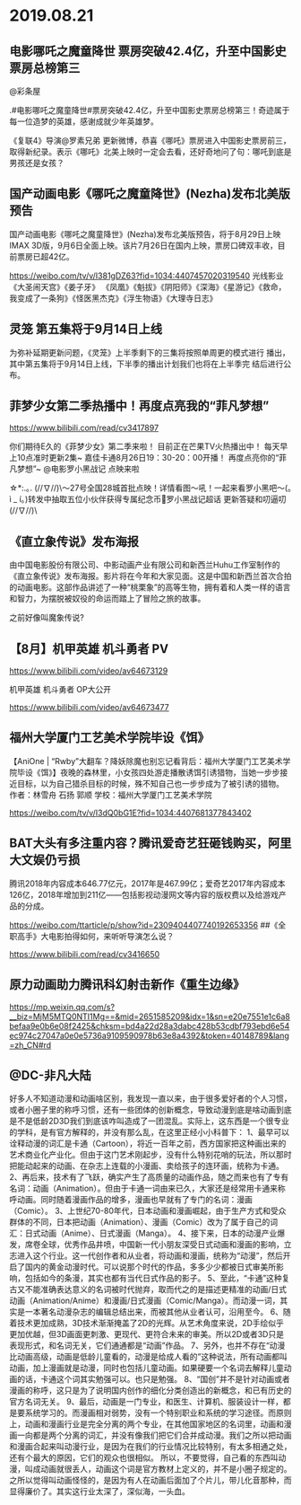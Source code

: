 # 2019.08.21

## 电影哪吒之魔童降世 票房突破42.4亿，升至中国影史票房总榜第三

@彩条屋                            

.#电影哪吒之魔童降世#票房突破42.4亿，升至中国影史票房总榜第三！奇迹属于每一位造梦的英雄，感谢成就少年英雄梦。

《复联4》导演@罗素兄弟 更新微博，恭喜《哪吒》票房进入中国影史票房前三，取得新纪录。表示《哪吒》北美上映时一定会去看，还好奇地问了句：哪吒到底是男孩还是女孩？


## 国产动画电影《哪吒之魔童降世》(Nezha)发布北美版预告

国产动画电影《哪吒之魔童降世》(Nezha)发布北美版预告，将于8月29日上映IMAX 3D版，9月6日全面上映。该片7月26日在国内上映，票房口碑双丰收，目前票房已超42亿。

https://weibo.com/tv/v/I381gDZ63?fid=1034:4407457020319540
光线影业 《大圣闹天宫》《姜子牙》 《凤凰》《魁拔》《阴阳师》《深海》《星游记》《救命，我变成了一条狗》《怪医黑杰克》《浮生物语》《大理寺日志》
## 灵笼 第五集将于9月14日上线

为弥补延期更新问题，《灵笼》上半季剩下的三集将按照单周更的模式进行 播出，其中第五集将于9月14日上线，下半季的播出计划我们也将在上半季完 结后进行公布。
## 菲梦少女第二季热播中！再度点亮我的“菲凡梦想”

https://www.bilibili.com/read/cv3417897

你们期待E久的《菲梦少女》第二季来啦！
目前正在芒果TV火热播出中！
每天早上10点准时更新2集~
嘉佳卡通8月26日19：30-20：00开播！
再度点亮你的“菲凡梦想”~
@电影罗小黑战记 点映来啦

☆*:.｡. \(//∇//)\～27号全国28城首批点映！详情看图～吼！一起来看罗小黑吧～(｡ì _ í｡)转发中抽取五位小伙伴获得专属纪念币罗小黑战记超话 更新答疑和叨逼叨\(//∇//)\                            
## 《直立象传说》发布海报

由中国电影股份有限公司、中影动画产业有限公司和新西兰Huhu工作室制作的《直立象传说》发布海报。影片将在今年和大家见面。这是中国和新西兰首次合拍的动画电影。这部作品讲述了一种“桃栗象”的高等生物，拥有着和人类一样的语言和智力，为摆脱被奴役的命运而踏上了冒险之旅的故事。

之前好像叫魔象传说?
## 【8月】机甲英雄 机斗勇者 PV 

https://www.bilibili.com/video/av64673129
 
 
机甲英雄 机斗勇者 OP大公开

https://www.bilibili.com/video/av64673477
 
 
## 福州大学厦门工艺美术学院毕设《饵》

【AniOne | “Rwby”大翻车？降妖除魔也别忘记看背后：福州大学厦门工艺美术学院毕设《饵》】夜晚的森林里，小女孩四处游走播散诱饵引诱猎物，当她一步步接近目标，以为自己猎杀目标的时候，殊不知自己也一步步成为了被引诱的猎物。
作者：林雪舟 石扬 郭顺
学校：福州大学厦门工艺美术学院

https://weibo.com/tv/v/I3dQ0bG1E?fid=1034:4407681377843402
## BAT大头有多注重内容？腾讯爱奇艺狂砸钱购买，阿里大文娱仍亏损

腾讯2018年内容成本646.77亿元，2017年是467.99亿；爱奇艺2017年内容成本126亿，2018年增加到211亿——包括影视动漫网文等内容的版权费以及给游戏产品的分成。

https://weibo.com/ttarticle/p/show?id=2309404407740192653356
##《全职高手》大电影拍得如何，来听听导演怎么说？ 

https://www.bilibili.com/read/cv3416650
## 原力动画助力腾讯科幻射击新作《重生边缘》

https://mp.weixin.qq.com/s?__biz=MjM5MTQ0NTI1Mg==&mid=2651585209&idx=1&sn=e20e7551e1c6a8befaa9e0b6e08f2425&chksm=bd4a22d28a3dabc428b53cdbf793ebd6e54ec974c27047a0e0e5736a9109590978b63e8a4392&token=40148789&lang=zh_CN#rd

## @DC-非凡大陆                            

好多人不知道动漫和动画啥区别，我发现一直以来，由于很多爱好者的个人习惯，或者小圈子里的称呼习惯，还有一些团体的创新概念，导致动漫到底是啥动画到底是不是低龄2D3D我们到底该咋叫造成了一团混乱。实际上，这东西是一个很专业的学科，是有官方解释的，并没有那么乱，在这里正经小小科普下：
1、最早可以诠释动漫的词汇是卡通（Cartoon），将近一百年之前，西方国家把这种画出来的艺术商业化产业化。但由于这门艺术刚起步，没有什么特别花哨的玩法，所以那时把能动起来的动画、在杂志上连载的小漫画、卖给孩子的连环画，统称为卡通。
2、再后来，技术有了飞跃，确实产生了高质量的动画作品，随之而来也有了专有名词：动画（Animation）。但由于卡通一词由来已久，大家还是经常用卡通来称呼动画。同时随着漫画作品的增多，漫画也早就有了专门的名词：漫画（Comic）。
3、上世纪70-80年代，日本动画和漫画崛起，由于生产方式和受众群体的不同，日本把动画（Animation）、漫画（Comic）改为了属于自己的词汇：日式动画（Anime）、日式漫画（Manga）。
4、接下来，日本的动漫产业爆发，席卷全球，优秀作品井喷，中国新一代小朋友深受日式动画和漫画的影响，立志进入这个行业。这一代创作者和从业者，将动画和漫画，统称为“动漫”，然后开启了国内的黄金动漫时代。可以说那个时代的作品，多多少少都被日式审美所影响，包括如今的条漫，其实也都有当代日式作品的影子。
5、至此，“卡通”这种复古又不能准确表达意义的名词被时代抛弃，取而代之的是描述更精准的动画/日式动画（Animation/Anime）和漫画/日式漫画（Comic/Manga）。而动漫一词，其实是一本著名动漫杂志的编辑总结出来，而被其他从业者认可，沿用至今。
6、随着技术更加成熟，3D技术渐渐掩盖了2D的光辉。从艺术角度来说，2D手绘似乎更加优越，但3D画面更刺激、更现代、更符合未来的审美。所以2D或者3D只是表现形式，和名词无关，它们通通都是“动画”作品。
7、另外，也并不存在“动漫比动画高级，动画是低龄儿童看的，动漫是给成人看的”这种说法，所有动画都叫动画，加上漫画就是动漫，同时也包括儿童动画。如果硬要一个名词去解释儿童动画的话，卡通这个词其实勉强可以。也只是勉强。
8、“国创”并不是针对动画或者漫画的称呼，这只是为了说明国内创作的细化分类创造出的新概念，和已有历史的官方名词无关。
9、最后，动画是一门专业，和医生、计算机、服装设计一样，都是要系统学习的。而漫画相对弱势，没有一个特别职业和系统的学习途径。而原则上，动画和漫画行业是完全分离的两个专业，在其他国家地区的名词里，动画和漫画一向都是两个分离的词汇，并没有像我们把它们合并成动漫。我们之所以把动画和漫画合起来叫动漫行业，是因为在我们的行业情况比较特别，有太多相通之处，还有个最大的原因，它们的观众也很相似。
所以，不要觉得，自己看的东西叫动漫，叫成动画就很丢人，动画这个词是官方教材上定义的，并不是小圈子规定的。之所以觉得叫动画怪怪的，是因为有人在动画后面加了个片儿，带儿化音那种，而显得廉价了。其实这行业太深了，深似海，一头血。
 
